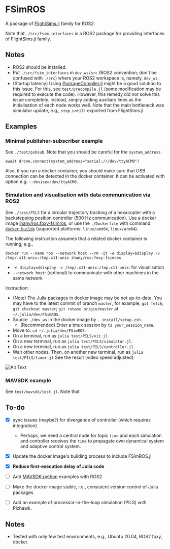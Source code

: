 # FSimROS
A package of [FlightSims.jl](https://github.com/JinraeKim/FlightSims.jl) family for ROS2.

Note that `./src/fsim_interfaces` is a ROS2 package for providing interfaces of FlightSims.jl family.

## Notes
- ROS2 should be installed.
- Put `./src/fsim_interfaces` in `dev_ws/src` (ROS2 convention; don't be confused with `./src`) where your ROS2 workspace is, namely, `dev_ws`.
- (Startup latency)
Using [PackageCompiler.jl](https://github.com/JuliaLang/PackageCompiler.jl) might be a good solution to this issue.
For this, see `test/precompile.jl` (some modification may be required to execute the code).
However,
this remedy did not solve this issue completely.
Instead,
simply adding auxiliary lines as the initialisation of each node works well.
Note that the main bottleneck was simulator update, e.g., `step_until!` exported from FlightSims.jl.

## Examples
### Minimal publisher-subscriber example
See `./test/pubsub`.
Note that you should be careful for the `system_address`.
```python3
await drone.connect(system_address="serial:///dev/ttyACM0")
```
Also, if you run a docker container, you should make sure that USB connection can be detected in the docker container. It can be activated with option e.g. `--device=/dev/ttyACM0`.

### Simulation and visualisation with data communication via ROS2
See `./test/PILS` for a circular trajectory tracking of a hexacopter with a
backstepping position controller (500 Hz communication).
Use a docker image [ihany/ros:foxy-fsimros](https://hub.docker.com/layers/ihany/ros/foxy-fsimros/images/sha256-ec32acd18c74ae521294a90aa7616a513494959f33c6c13ee180a25b3a3a55db?context=repo), or use the `./Dockerfile` with command [`docker buildx`](https://docs.docker.com/desktop/multi-arch/) (supported platforms: `linux/amd64`, `linux/arm64`).

The following instruction assumes that a related docker container is running; e.g.,

```
docker run --name ros --network host --rm -it -e display=$display -v /tmp/.x11-unix:/tmp.x11-unix ihany/ros:foxy-fsimros
```
- `-e display=$display -v /tmp/.x11-unix:/tmp.x11-unix`: for visualisation
- `--network host`: (optional) to communicate with other machines in the same network

Instruction:
- (Note) The Julia packages in docker image may be not up-to-date. You may have to the latest commit of branch `master`, for example, `git fetch`; `git checkout master`; `git rebase origin/master` at `~/.julia/dev/FSimROS`.
- Source `./dev_ws` in the docker image by `. install/setup.zsh`.
    - (Recommended) Enter a tmux session by `ts your_session_name`.
- Move to: `cd ~/.julia/dev/FSimROS`.
- On a terminal, run as `julia test/PILS/viz.jl`.
- On a new terminal, run as `julia test/PILS/simulator.jl`.
- On a new terminal, run as `julia test/PILS/controller.jl`.
- Wait other nodes. Then, on another new terminal, run as `julia test/PILS/timer.jl`
See the result (video speed adjusted):

![Alt Text](./figures/sim_trajectory_tracking.gif)

### MAVSDK example
See `test/mavsdk/test.jl`.
Note that 

## To-do
- [x] sync issues (maybe?) for divergence of controller (which requires integration)
    - Perhaps, we need a central node for topic `time` and each simulation and controller receives the `time` to propagate own dynamical system and adaptive control system.
- [x] Update the docker image's building process to include FSimROS.jl
- [x] **Reduce first-execution delay of Julia code**
- [ ] Add [MAVSDK-python](https://github.com/mavlink/MAVSDK-Python) examples with ROS2
- [ ] Make the docker image stable, i.e., consistent version control of Julia packages
- [ ] Add an example of processor-in-the-loop simulation (PILS) with Pixhawk.


## Notes
- Tested with only few test environments, e.g., Ubuntu 20.04, ROS2 foxy, docker.

